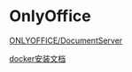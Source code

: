 # OnlyOffice
[ONLYOFFICE/DocumentServer](https://github.com/ONLYOFFICE/DocumentServer)

[docker安装文档](https://helpcenter.onlyoffice.com/installation/docs-community-install-docker.aspx)
